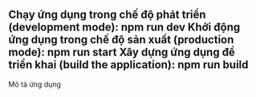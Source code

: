Chạy ứng dụng trong chế độ phát triển (development mode):
npm run dev
Khởi động ứng dụng trong chế độ sản xuất (production mode):
npm run start
Xây dựng ứng dụng để triển khai (build the application):
npm run build
-------------------------------------------------------------
Mô tả ứng dụng


